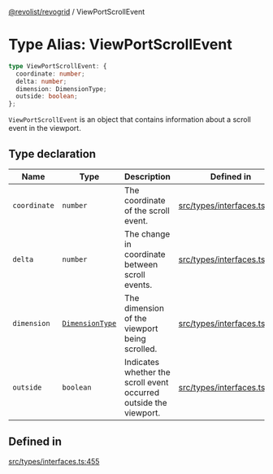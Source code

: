 [@revolist/revogrid](README.md) / ViewPortScrollEvent

# Type Alias: ViewPortScrollEvent

```ts
type ViewPortScrollEvent: {
  coordinate: number;
  delta: number;
  dimension: DimensionType;
  outside: boolean;
};
```

`ViewPortScrollEvent` is an object that contains information about a scroll
event in the viewport.

## Type declaration

| Name | Type | Description | Defined in |
| ------ | ------ | ------ | ------ |
| `coordinate` | `number` | The coordinate of the scroll event. | [src/types/interfaces.ts:463](https://github.com/revolist/revogrid/blob/7dbd661cfbca0ebdb4daac15bcf7a7879e23703b/src/types/interfaces.ts#L463) |
| `delta` | `number` | The change in coordinate between scroll events. | [src/types/interfaces.ts:467](https://github.com/revolist/revogrid/blob/7dbd661cfbca0ebdb4daac15bcf7a7879e23703b/src/types/interfaces.ts#L467) |
| `dimension` | [`DimensionType`](TypeAlias.DimensionType.md) | The dimension of the viewport being scrolled. | [src/types/interfaces.ts:459](https://github.com/revolist/revogrid/blob/7dbd661cfbca0ebdb4daac15bcf7a7879e23703b/src/types/interfaces.ts#L459) |
| `outside` | `boolean` | Indicates whether the scroll event occurred outside the viewport. | [src/types/interfaces.ts:471](https://github.com/revolist/revogrid/blob/7dbd661cfbca0ebdb4daac15bcf7a7879e23703b/src/types/interfaces.ts#L471) |

## Defined in

[src/types/interfaces.ts:455](https://github.com/revolist/revogrid/blob/7dbd661cfbca0ebdb4daac15bcf7a7879e23703b/src/types/interfaces.ts#L455)
